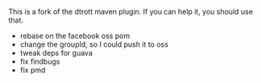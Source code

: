 This is a fork of the dtrott maven plugin. If you can help it, you should use that.

- rebase on the facebook oss pom
- change the groupId, so I could push it to oss
- tweak deps for guava
- fix findbugs
- fix pmd

